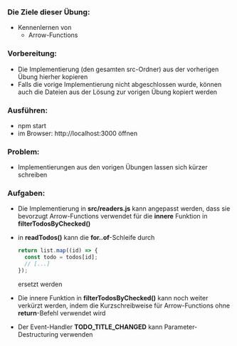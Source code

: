 ### Die Ziele dieser Übung:
* Kennenlernen von
  * Arrow-Functions

### Vorbereitung:
* Die Implementierung (den gesamten src-Ordner) aus der vorherigen Übung hierher kopieren
* Falls die vorige Implementierung nicht abgeschlossen wurde, können auch die Dateien aus der Lösung zur vorigen
  Übung kopiert werden

### Ausführen:
* npm start
* im Browser:
  http://localhost:3000
  öffnen

### Problem:
* Implementierungen aus den vorigen Übungen lassen sich kürzer schreiben

### Aufgaben:
* Die Implementierung in __src/readers.js__ kann angepasst werden, dass sie bevorzugt Arrow-Functions verwendet für
  die __innere__ Funktion in __filterTodosByChecked()__
  
* in __readTodos()__ kann die __for..of__-Schleife durch

  ```js
  return list.map((id) => {
    const todo = todos[id];
    // [...]
  });
  ```
  
  ersetzt werden
    
* Die innere Funktion in __filterTodosByChecked()__ kann noch weiter verkürzt werden, indem die Kurzschreibweise für
  Arrow-Functions ohne __return__-Befehl verwendet wird

* Der Event-Handler __TODO_TITLE_CHANGED__ kann Parameter-Destructuring verwenden

